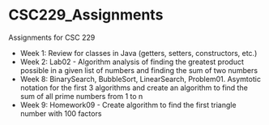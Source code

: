 # CSC229_Assignments

Assignments for CSC 229
- Week 1: Review for classes in Java (getters, setters, constructors, etc.)
- Week 2: Lab02 - Algorithm analysis of finding the greatest product possible in a given list of numbers and finding the sum of two numbers
- Week 8: BinarySearch, BubbleSort, LinearSearch, Problem01. Asymtotic notation for the first 3 algorithms and create an algorithm to find the sum of all prime numbers from 1 to n
- Week 9: Homework09 - Create algorithm to find the first triangle number with 100 factors
